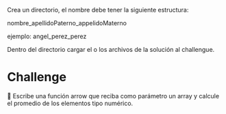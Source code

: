 Crea un directorio, el nombre debe tener la siguiente estructura:

nombre_apellidoPaterno_appelidoMaterno

ejemplo: angel_perez_perez

Dentro del directorio cargar el o los archivos de la solución al challengue.

# Challenge
📝 Escribe una función arrow que reciba como parámetro un array y calcule el promedio de los elementos tipo numérico.
